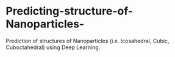 # Predicting-structure-of-Nanoparticles-
Prediction of structures of Nanoparticles (i.e. Icosahedral, Cubic, Cuboctahedral) using Deep Learning.

